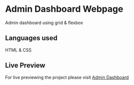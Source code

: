 # Admin Dashboard Webpage
Admin dashboard using grid &amp; flexbox


## Languages used 
 HTML & CSS
## Live Preview
 For live previewing the project please visit [Admin Dashboard](https://pariharx7.github.io/admindashb/)
